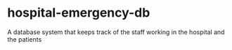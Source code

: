 # hospital-emergency-db
A database system that keeps track of the staff working in the hospital and the patients

